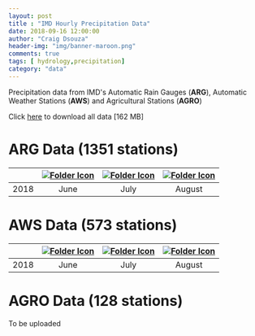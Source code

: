 ```yaml
---
layout: post
title : "IMD Hourly Precipitation Data"
date: 2018-09-16 12:00:00
author: "Craig Dsouza"
header-img: "img/banner-maroon.png"
comments: true
tags: [ hydrology,precipitation]
category: "data"
---
```


Precipitation data from IMD's Automatic Rain Gauges (**ARG**), Automatic Weather Stations (**AWS**) and Agricultural Stations (**AGRO**)

Click [here]() to download all data [162 MB]

# ARG Data (1351 stations)
| | [![Folder Icon](/img/folder.png)]() | [![Folder Icon](/img/folder.png)]() | [![Folder Icon](/img/folder.png)]() |
|:--:|:--:|:--:|:--:|
| 2018 | June | July | August |

# AWS Data (573 stations)
| | [![Folder Icon](/img/folder.png)]() | [![Folder Icon](/img/folder.png)]() | [![Folder Icon](/img/folder.png)]() |
|:--:|:--:|:--:|:--:|
| 2018 | June | July | August |

# AGRO Data (128 stations)
To be uploaded

